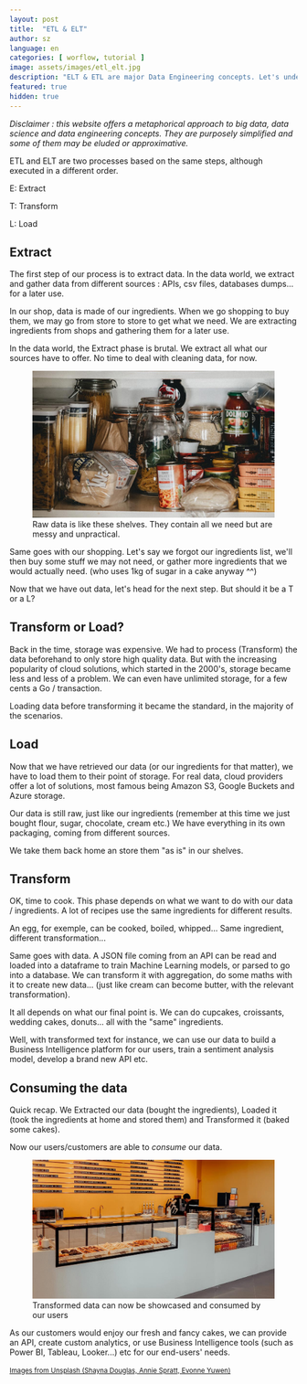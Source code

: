 ```yaml
---
layout: post
title:  "ETL & ELT"
author: sz
language: en
categories: [ worflow, tutorial ]
image: assets/images/etl_elt.jpg
description: "ELT & ETL are major Data Engineering concepts. Let's understand them through a pastry shop."
featured: true
hidden: true
---
```


<div class="disclaimer"><i>Disclaimer : this website offers a metaphorical approach to big data, data science and data engineering concepts. They are purposely simplified and some of them may be eluded or approximative.</i></div>

ETL and ELT are two processes based on the same steps, although executed in a different order. 

E: Extract 

T: Transform

L: Load

## Extract 

The first step of our process is to extract data. In the data world, we extract and gather data from different sources : APIs, csv files, databases dumps... for a later use. 

In our shop, data is made of our ingredients.
When we go shopping to buy them, we may go from store to store to get what we need. We are extracting ingredients from shops and gathering them for a later use. 

In the data world, the Extract phase is brutal. We extract all what our sources have to offer. No time to deal with cleaning data, for now. 

<figure>
    <img src="assets/images/etl.jpg" alt="Messy shelves to represent raw data"/>
    <figcaption>Raw data is like these shelves. They contain all we need but are messy and unpractical. </figcaption>
</figure>

Same goes with our shopping. Let's say we forgot our ingredients list, we'll then buy some stuff we may not need, or gather more ingredients that we would actually need. (who uses 1kg of sugar in a cake anyway ^^) 

Now that we have out data, let's head for the next step. But should it be a T or a L? 

## Transform or Load? 

Back in the time, storage was expensive. We had to process (Transform) the data beforehand to only store high quality data.
But with the increasing popularity of cloud solutions, which started in the 2000's, storage became less and less of a problem. We can even have unlimited storage, for a few cents a Go / transaction. 

Loading data before transforming it became the standard, in the majority of the scenarios. 

## Load

Now that we have retrieved our data (or our ingredients for that matter), we have to load them to their point of storage. 
For real data, cloud providers offer a lot of solutions, most famous being Amazon S3, Google Buckets and Azure storage. 

Our data is still raw, just like our ingredients (remember at this time we just bought flour, sugar, chocolate, cream etc.)
We have everything in its own packaging, coming from different sources. 

We take them back home an store them "as is" in our shelves. 

## Transform

OK, time to cook. This phase depends on what we want to do with our data / ingredients. 
A lot of recipes use the same ingredients for different results. 

An egg, for exemple, can be cooked, boiled, whipped... Same ingredient, different transformation... 

Same goes with data. A JSON file coming from an API can be read and loaded into a dataframe to train Machine Learning models, or parsed to go into a database. We can transform it with aggregation, do some maths with it to create new data... (just like cream can become butter, with the relevant transformation). 

It all depends on what our final point is. We can do cupcakes, croissants, wedding cakes, donuts... all with the "same" ingredients. 

Well, with transformed text for instance, we can use our data to build a Business Intelligence platform for our users, train
a sentiment analysis model, develop a brand new API etc. 

## Consuming the data

Quick recap. We Extracted our data (bought the ingredients), Loaded it (took the ingredients at home and stored them) and Transformed it (baked some cakes). 

Now our users/customers are able to <i>consume</i> our data. 

<figure>
    <img src="assets/images/eltl.jpg" alt="Pastry showcase, like our qualified data"/>
    <figcaption>Transformed data can now be showcased and consumed by our users</figcaption>
</figure>

As our customers would enjoy our fresh and fancy cakes, we can provide an API, create custom analytics, or use Business Intelligence tools (such as Power BI, Tableau, Looker...) etc for our end-users' needs.


<p><a href="https://unsplash.com" target="blank_"><small>Images from Unsplash (Shayna Douglas, Annie Spratt, Evonne Yuwen)</small></a></p>